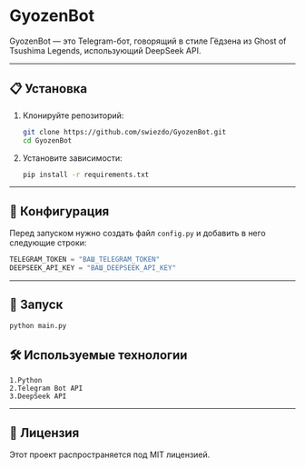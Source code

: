 # GyozenBot

GyozenBot — это Telegram-бот, говорящий в стиле Гёдзена из Ghost of Tsushima Legends, использующий DeepSeek API.

---

## 📋 Установка

1. Клонируйте репозиторий:
    ```bash
    git clone https://github.com/swiezdo/GyozenBot.git
    cd GyozenBot
    ```

2. Установите зависимости:
    ```bash
    pip install -r requirements.txt
    ```

---

## 🔑 Конфигурация

Перед запуском нужно создать файл `config.py` и добавить в него следующие строки:

```python
TELEGRAM_TOKEN = "ВАШ_TELEGRAM_TOKEN"
DEEPSEEK_API_KEY = "ВАШ_DEEPSEEK_API_KEY"
```

---

## 🚀 Запуск
```python
python main.py
```

## 🛠️ Используемые технологии
```
1.Python
2.Telegram Bot API
3.DeepSeek API
```

---

## 📄 Лицензия

Этот проект распространяется под MIT лицензией.